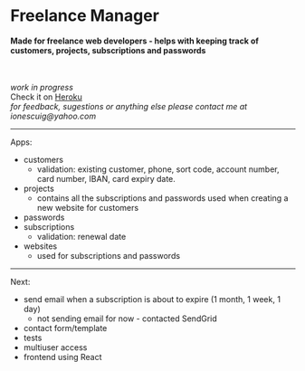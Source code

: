 # Freelance Manager
**Made for freelance web developers - helps with keeping track of customers, projects, subscriptions and passwords**

<br><br>
_work in progress_
<br>Check it on [Heroku](https://freelancemanager.herokuapp.com)
<br>_for feedback, sugestions or anything else please contact me at ionescuig@yahoo.com_
___

Apps:
- customers
    - validation: existing customer, phone, sort code, account number, card number, IBAN, card expiry date.
- projects
    - contains all the subscriptions and passwords used when creating a new website for customers
- passwords
- subscriptions
    - validation: renewal date
- websites
    - used for subscriptions and passwords

<hr>

Next:
- send email when a subscription is about to expire (1 month, 1 week, 1 day)
    - not sending email for now - contacted SendGrid
- contact form/template
- tests
- multiuser access
- frontend using React
